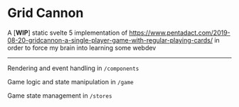 # Grid Cannon

A [**WIP**] static svelte 5 implementation of https://www.pentadact.com/2019-08-20-gridcannon-a-single-player-game-with-regular-playing-cards/ in order to force my brain into learning some webdev


---
Rendering and event handling in ```/components```

Game logic and state manipulation in ```/game```

Game state management in ```/stores```

